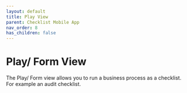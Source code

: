 ```yaml
---
layout: default
title: Play View
parent: Checklist Mobile App
nav_order: 8
has_children: false
---
```


# Play/ Form View

The Play/ Form view allows you to run a business process as a checklist. For example an audit checklist.
